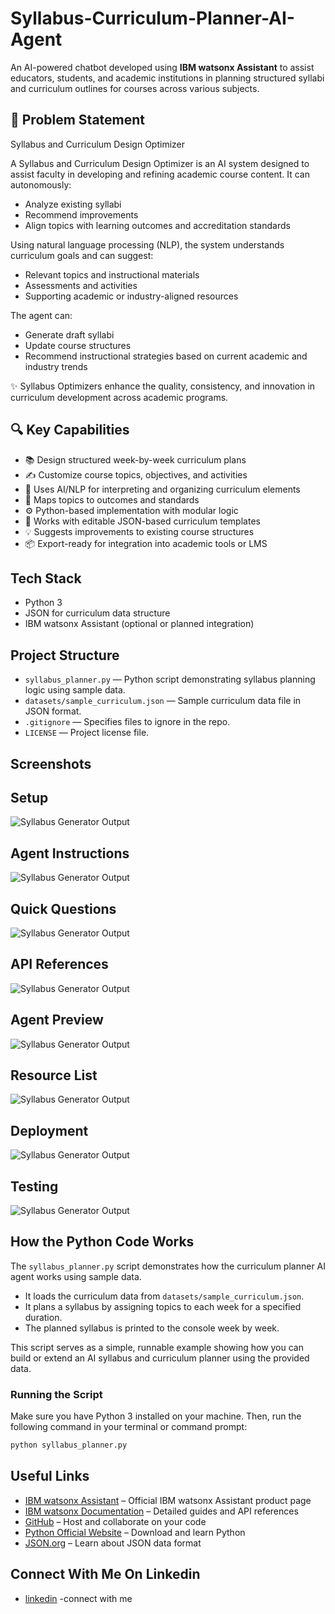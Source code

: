 # Syllabus-Curriculum-Planner-AI-Agent
An AI-powered chatbot developed using **IBM watsonx Assistant** to assist educators, students, and academic institutions in planning structured syllabi and curriculum outlines for courses across various subjects.


## 🧠 Problem Statement
Syllabus and Curriculum Design Optimizer

A Syllabus and Curriculum Design Optimizer is an AI system designed to assist faculty in developing and refining academic course content. It can autonomously:

- Analyze existing syllabi  
- Recommend improvements  
- Align topics with learning outcomes and accreditation standards  

Using natural language processing (NLP), the system understands curriculum goals and can suggest:

- Relevant topics and instructional materials  
- Assessments and activities  
- Supporting academic or industry-aligned resources  

The agent can:

- Generate draft syllabi  
- Update course structures  
- Recommend instructional strategies based on current academic and industry trends  

✨ Syllabus Optimizers enhance the quality, consistency, and innovation in curriculum development across academic programs.

## 🔍 Key Capabilities

- 📚 Design structured week-by-week curriculum plans  
- ✍️ Customize course topics, objectives, and activities  
- 🤖 Uses AI/NLP for interpreting and organizing curriculum elements  
- 🧠 Maps topics to outcomes and standards  
- ⚙️ Python-based implementation with modular logic  
- 📄 Works with editable JSON-based curriculum templates  
- 💡 Suggests improvements to existing course structures  
- 📦 Export-ready for integration into academic tools or LMS

## Tech Stack

- Python 3  
- JSON for curriculum data structure  
- IBM watsonx Assistant (optional or planned integration) 

## Project Structure

- `syllabus_planner.py` — Python script demonstrating syllabus planning logic using sample data.
- `datasets/sample_curriculum.json` — Sample curriculum data file in JSON format.
- `.gitignore` — Specifies files to ignore in the repo.
- `LICENSE` — Project license file.

## Screenshots
## Setup 
![Syllabus Generator Output](assets/setup.png)


## Agent Instructions
![Syllabus Generator Output](assets/config.png)


## Quick Questions
![Syllabus Generator Output](assets/quick_questions.png)


## API References
![Syllabus Generator Output](assets/api_ref.png)


## Agent Preview
![Syllabus Generator Output](assets/agent_preview.png)


## Resource List
![Syllabus Generator Output](assets/resource_list.png)


## Deployment
![Syllabus Generator Output](assets/deployment.png)


## Testing
![Syllabus Generator Output](assets/testing.jpg)


## How the Python Code Works

The `syllabus_planner.py` script demonstrates how the curriculum planner AI agent works using sample data.

- It loads the curriculum data from `datasets/sample_curriculum.json`.
- It plans a syllabus by assigning topics to each week for a specified duration.
- The planned syllabus is printed to the console week by week.

This script serves as a simple, runnable example showing how you can build or extend an AI syllabus and curriculum planner using the provided data.

### Running the Script

Make sure you have Python 3 installed on your machine. Then, run the following command in your terminal or command prompt:

```bash
python syllabus_planner.py
```
## Useful Links

- [IBM watsonx Assistant](https://www.ibm.com/cloud/watsonx-assistant) – Official IBM watsonx Assistant product page  
- [IBM watsonx Documentation](https://www.ibm.com/docs/en/watsonx-assistant) – Detailed guides and API references  
- [GitHub](https://github.com/) – Host and collaborate on your code  
- [Python Official Website](https://www.python.org/) – Download and learn Python  
- [JSON.org](https://www.json.org/json-en.html) – Learn about JSON data format  

## Connect With Me On Linkedin
- [linkedin](https://www.linkedin.com/in/douglas-fernandes-144b86212?utm_source=share&utm_campaign=share_via&utm_content=profile&utm_medium=android_app) -connect with me
